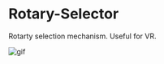 # Rotary-Selector
Rotarty selection mechanism. 
Useful for VR.

![gif](http://i.imgur.com/1YBqJEW.gif)
